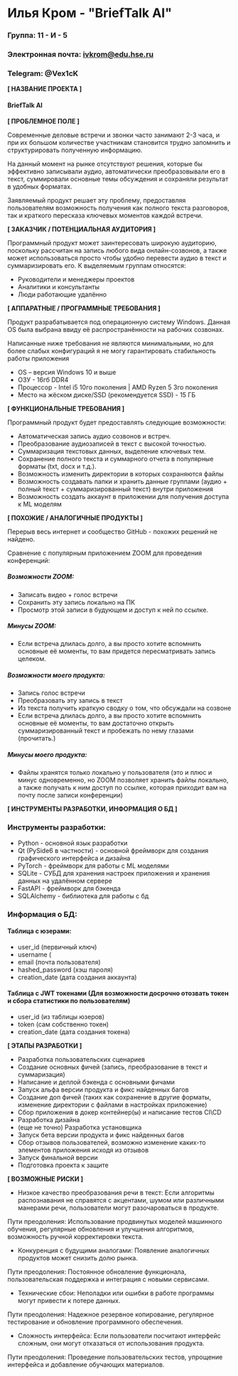# Илья Кром - "BriefTalk AI"

### Группа: 11 - И - 5
### Электронная почта: ivkrom@edu.hse.ru
### Telegram: @Vex1cK

**[ НАЗВАНИЕ ПРОЕКТА ]**

#### BriefTalk AI

**[ ПРОБЛЕМНОЕ ПОЛЕ ]**

Современные деловые встречи и звонки часто занимают 2-3 часа, и при их большом количестве участникам становится трудно запомнить и структурировать полученную информацию.

На данный момент на рынке отсутствуют решения, которые бы эффективно записывали аудио, автоматически преобразовывали его в текст, суммировали основные темы обсуждения и сохраняли результат в удобных форматах.

Заявляемый продукт решает эту проблему, предоставляя пользователям возможность получения как полного текста разговоров, так и краткого пересказа ключевых моментов каждой встречи.

**[ ЗАКАЗЧИК / ПОТЕНЦИАЛЬНАЯ АУДИТОРИЯ ]**

Программный продукт может заинтересовать широкую аудиторию, поскольку рассчитан на запись любого вида онлайн-созвонов, а также может использоваться просто чтобы удобно перевести аудио в текст и суммаризировать его. К выделяемым группам относятся:

* Руководители и менеджеры проектов
* Аналитики и консультанты
* Люди работающие удалённо

**[ АППАРАТНЫЕ / ПРОГРАММНЫЕ ТРЕБОВАНИЯ ]** 

Продукт разрабатывается под операционную систему Windows. Данная OS была выбрана ввиду её распространённости на рабочих созвонах. 

Написанные ниже требования не являются минимальными, но для более слабых конфигураций я не могу гарантировать стабильность работы приложения
* OS – версия Windows 10 и выше
* ОЗУ - 16гб DDR4
* Процессор - Intel i5 10го поколения  | AMD Ryzen 5 3го поколения
* Место на жёском диске/SSD (рекомендуется SSD) - 15 ГБ

**[ ФУНКЦИОНАЛЬНЫЕ ТРЕБОВАНИЯ ]**

Программный продукт будет предоставлять следующие возможности:
* Автоматическая запись аудио созвонов и встреч.
* Преобразование аудиозаписей в текст с высокой точностью.
* Суммаризация текстовых данных, выделение ключевых тем.
* Сохранение полного текста и суммарного отчета в популярные форматы (txt, docx и т.д.).
* Возможность изменить директории в которых сохраняются файлы
* Возможность создавать папки и хранить данные группами (аудио + полный текст + суммаризированный текст) внутри приложения
* Возможность создать аккаунт в приложении для получения доступа к ML моделям

**[ ПОХОЖИЕ / АНАЛОГИЧНЫЕ ПРОДУКТЫ ]**

Перерыв весь интернет и сообщество GitHub - похожих решений не найдено.

Сравнение с популярным приложением ZOOM для проведения конференций:


##### Возможности ZOOM:
 - Записать видео + голос встречи
 - Сохранить эту запись локально на ПК
 - Просмотр этой записи в будующем и доступ к ней по ссылке.

##### Минусы ZOOM:
 - Если встреча длилась долго, а вы просто хотите вспомнить основные её моменты, то вам придется пересматривать запись целеком.



##### Возможности моего продукта:
 - Запись голос встречи
 - Преобразовать эту запись в текст
 - Из текста получить краткую сводку о том, что обсуждали на созвоне
 - Если встреча длилась долго, а вы просто хотите вспомнить основные её моменты, то вам достаточно открыть суммаризированный текст и пробежать по нему глазами (прочитать.)

##### Минусы моего продукта:
 - Файлы хранятся только локально у пользователя (это и плюс и минус одновременно, но ZOOM позволяет хранить файлы локально, а также получать к ним доступ по ссылке, которая приходит вам на почту после записи конференции)

**[ ИНСТРУМЕНТЫ РАЗРАБОТКИ, ИНФОРМАЦИЯ О БД ]**


### Инструменты разработки:

*   Python - основной язык разработки
*   Qt (PySide6 в частности) - основной фреймворк для создания графического интерфейса и дизайна
*   PyTorch - фреймворк для работы с ML моделями
*   SQLite - СУБД для хранения настроек приложения и хранения данных на удалённом сервере
*   FastAPI - фреймворк для бэкенда
*   SQLAlchemy - библиотека для работы с бд

### Информация о БД:

#### Таблица с юзерами:
- user_id (первичный ключ)
- username (
- email (почта пользователя)
- hashed_password (хэш пароля)
- creation_date (дата создания аккаунта)

#### Таблица с JWT токенами (Для возможности досрочно отозвать токен и сбора статистики по пользователям)
- user_id (из таблицы юзеров)
- token (сам собственно токен)
- creation_date (дата создания токена)

**[ ЭТАПЫ РАЗРАБОТКИ ]**

*	Разработка пользовательских сценариев
*	Создание основных фичей (запись, преобразование в текст и суммаризация)
* Написание и деплой бэкенда с основными фичами
*	Запуск альфа версии продукта и фикс найденных багов
*	Создание доп фичей (таких как сохранение в другие форматы, изменение директории с файлами в настройках приложение)
*   Сбор приложения в докер контейнер(ы) и написание тестов CI\CD
*	Разработка дизайна
*   (еще не точно) Разработка установщика
*	Запуск бета версии продукта и фикс найденных багов
*	Сбор отзывов пользователей, возможно изменение каких-то элементов приложения исходя из отзывов
*	Запуск финальной версии
*	Подготовка проекта к защите

**[ ВОЗМОЖНЫЕ РИСКИ ]**

*	Низкое качество преобразования речи в текст: Если алгоритмы распознавания не справятся с акцентами, шумом или различными манерами речи, пользователи могут разочароваться в продукте.

Пути преодоления: Использование продвинутых моделей машинного обучения, регулярные обновления и улучшения алгоритмов, возможность ручной корректировки текста.
*	Конкуренция с будущими аналогами: Появление аналогичных продуктов может снизить долю рынка.

Пути преодоления: Постоянное обновление функционала, пользовательская поддержка и интеграция с новыми сервисами.

*	Технические сбои: Неполадки или ошибки в работе программы могут привести к потере данных.

Пути преодоления: Надежное резервное копирование, регулярное тестирование и обновление программного обеспечения.
*	Сложность интерфейса: Если пользователи посчитают интерфейс сложным, они могут отказаться от использования продукта.

Пути преодоления: Проведение пользовательских тестов, упрощение интерфейса и добавление обучающих материалов.
